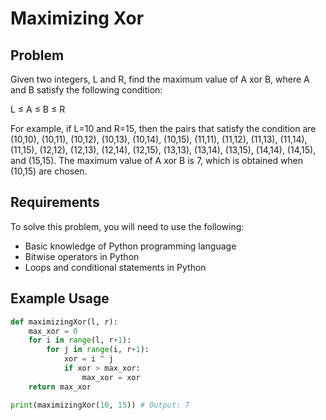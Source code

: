# Maximizing Xor

## Problem

Given two integers, L and R, find the maximum value of A xor B, where A and B satisfy the following condition:

L ≤ A ≤ B ≤ R

For example, if L=10 and R=15, then the pairs that satisfy the condition are (10,10), (10,11), (10,12), (10,13), (10,14), (10,15), (11,11), (11,12), (11,13), (11,14), (11,15), (12,12), (12,13), (12,14), (12,15), (13,13), (13,14), (13,15), (14,14), (14,15), and (15,15). The maximum value of A xor B is 7, which is obtained when (10,15) are chosen.

## Requirements

To solve this problem, you will need to use the following:

- Basic knowledge of Python programming language
- Bitwise operators in Python
- Loops and conditional statements in Python

## Example Usage

```python
def maximizingXor(l, r):
    max_xor = 0
    for i in range(l, r+1):
        for j in range(i, r+1):
            xor = i ^ j
            if xor > max_xor:
                max_xor = xor
    return max_xor

print(maximizingXor(10, 15)) # Output: 7
```
